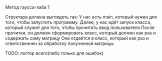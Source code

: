 Метод гаусса-лаба 1

Структара должна выглядеть так:
У нас есть main, который нужен для того, чтобы запустить программу.
Далее, у нас идёт запуск класса, который служит для того, чтобы прочитать ввод пользователя
После прочитки, он должен сформировать класс, который должен как раз и содержать саму матрицу
Она отдаётся в класс, который как раз и ответственнен за обработку полученной матрицы

TODO: логгер всего(либо только для ошибок)
